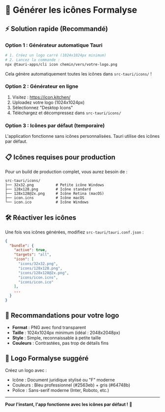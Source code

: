 # 🎨 Générer les icônes Formalyse

## ⚡ Solution rapide (Recommandé)

### Option 1 : Générateur automatique Tauri
```bash
# 1. Créez un logo carré (1024x1024px minimum)
# 2. Lancez la commande :
npx @tauri-apps/cli icon chemin/vers/votre-logo.png
```

Cela génère automatiquement toutes les icônes dans `src-tauri/icons/` !

### Option 2 : Générateur en ligne
1. Visitez : https://icon.kitchen/
2. Uploadez votre logo (1024x1024px)
3. Sélectionnez "Desktop Icons"
4. Téléchargez et décompressez dans `src-tauri/icons/`

### Option 3 : Icônes par défaut (temporaire)
L'application fonctionne sans icônes personnalisées. Tauri utilise des icônes par défaut.

## 📋 Icônes requises pour production

Pour un build de production complet, vous aurez besoin de :

```
src-tauri/icons/
├── 32x32.png          # Petite icône Windows
├── 128x128.png        # Icône standard
├── 128x128@2x.png     # Icône Retina (macOS)
├── icon.icns          # Icône macOS
└── icon.ico           # Icône Windows
```

## 🛠️ Réactiver les icônes

Une fois vos icônes générées, modifiez `src-tauri/tauri.conf.json` :

```json
{
  "bundle": {
    "active": true,
    "targets": "all",
    "icon": [
      "icons/32x32.png",
      "icons/128x128.png",
      "icons/128x128@2x.png",
      "icons/icon.icns",
      "icons/icon.ico"
    ],
    ...
  }
}
```

## 🎨 Recommandations pour votre logo

- **Format** : PNG avec fond transparent
- **Taille** : 1024x1024px minimum (idéal : 2048x2048px)
- **Style** : Simple, reconnaissable à petite taille
- **Couleurs** : Contrastées, pas trop de détails fins

## 📝 Logo Formalyse suggéré

Créez un logo avec :
- Icône : Document juridique stylisé ou "F" moderne
- Couleurs : Bleu professionnel (#2563eb) + gris (#64748b)
- Police : Sans-serif moderne (Inter, Roboto, etc.)

---

**Pour l'instant, l'app fonctionne avec les icônes par défaut !** 🚀

